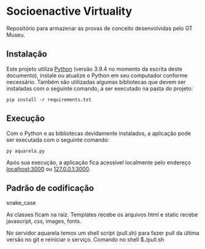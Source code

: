 # Socioenactive Virtuality

Repositório para armazenar as provas de conceito desenvolvidas pelo GT Museu.

## Instalação

Este projeto utiliza [Python](https://www.python.org/downloads/) (versão 3.9.4 no momento da escrita deste documento), instale ou atualize o Python em seu computador conforme necessário. Também são utilizadas algumas bibliotecas que devem ser instaladas com o seguinte comando, a ser executado na pasta do projeto:

```
pip install -r requirements.txt
```

## Execução

Com o Python e as bibliotecas devidamente instalados, a aplicação pode ser executada com o seguinte comando:

```
py aquarela.py
```

Após sua execução, a aplicação fica acessível localmente pelo endereço [localhost:3000](http://localhost:3000) ou [127.0.0.1:3000](http://127.0.0.1:3000).

## Padrão de codificação

snake_case 

As classes ficam na raiz. Templates recebe os arquivos html e static recebe javascript, css, images, fonts.

No servidor aquarela temos um shell script (pull.sh) para fazer pull da última versão no git e reiniciar o serviço.
Comando no shell
$./pull.sh
